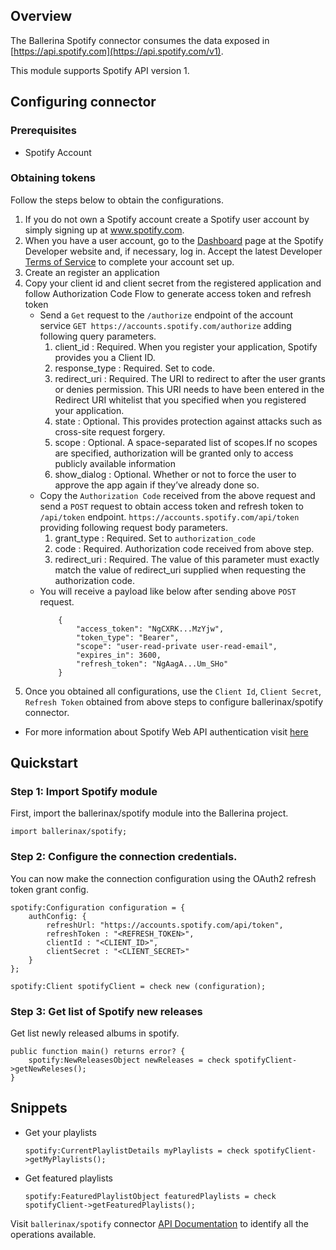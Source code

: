 ## Overview

The Ballerina Spotify connector consumes the data exposed in [https://api.spotify.com](https://api.spotify.com/v1).

This module supports Spotify API version 1. 

## Configuring connector

### Prerequisites

* Spotify Account 

### Obtaining tokens

Follow the steps below to obtain the configurations.

1. If you do not own a Spotify account create a Spotify user account by simply signing up at www.spotify.com. 
2. When you have a user account, go to the [Dashboard](https://developer.spotify.com/dashboard/login) page at the Spotify Developer website and, if necessary, log in. Accept the latest Developer [Terms of Service](https://developer.spotify.com/terms/) to complete your account set up.
3. Create an register an application
4. Copy your client id and client secret from the registered application and follow Authorization Code Flow to generate access token and refresh token
    - Send a `Get` request to the `/authorize` endpoint of the account service `GET https://accounts.spotify.com/authorize` adding following query parameters. 
        1. client_id        : Required. When you register your application, Spotify provides you a Client ID.
        2. response_type    : Required. Set to code.
        3. redirect_uri     : Required. The URI to redirect to after the user grants or denies permission. This URI needs to have been entered in the Redirect URI whitelist that you specified when you registered your application.
        4. state            : Optional. This provides protection against attacks such as cross-site request forgery.
        5. scope            : Optional. A space-separated list of scopes.If no scopes are specified, authorization will be granted only to access publicly available information
        6. show_dialog      : Optional. Whether or not to force the user to approve the app again if they’ve already done so.
    - Copy the `Authorization Code` received from the above request and send a `POST` request to obtain access token and refresh token to `/api/token` endpoint. `https://accounts.spotify.com/api/token` providing following request body parameters.
        1. grant_type   : Required. Set to `authorization_code`
        2. code         : Required. Authorization code received from above step.
        3. redirect_uri : Required. The value of this parameter must exactly match the value of redirect_uri supplied when requesting the authorization code.
    - You will receive a payload like below after sending above `POST` request.
        ```
            {
                "access_token": "NgCXRK...MzYjw",
                "token_type": "Bearer",
                "scope": "user-read-private user-read-email",
                "expires_in": 3600,
                "refresh_token": "NgAagA...Um_SHo"
            }
        ```
5. Once you obtained all configurations, use the `Client Id`, `Client Secret`, `Refresh Token` obtained from above steps to configure ballerinax/spotify connector.
- For more information about Spotify Web API authentication visit [here](https://developer.spotify.com/documentation/general/guides/authorization-guide/)
 
## Quickstart

### Step 1: Import Spotify module
First, import the ballerinax/spotify module into the Ballerina project.

```ballerina
import ballerinax/spotify;
```

### Step 2: Configure the connection credentials.
You can now make the connection configuration using the OAuth2 refresh token grant config.

```ballerina
spotify:Configuration configuration = {
    authConfig: {
        refreshUrl: "https://accounts.spotify.com/api/token",
        refreshToken : "<REFRESH_TOKEN>",
        clientId : "<CLIENT_ID>",
        clientSecret : "<CLIENT_SECRET>"
    }
};

spotify:Client spotifyClient = check new (configuration);
```

### Step 3: Get list of Spotify new releases

Get list newly released albums in spotify. 

```ballerina
public function main() returns error? {
    spotify:NewReleasesObject newReleases = check spotifyClient->getNewReleses();
}
```

## Snippets

* Get your playlists

    ```ballerina
    spotify:CurrentPlaylistDetails myPlaylists = check spotifyClient->getMyPlaylists();
    ```
* Get featured playlists

    ```ballerina
    spotify:FeaturedPlaylistObject featuredPlaylists = check spotifyClient->getFeaturedPlaylists();
    ```

Visit `ballerinax/spotify` connector [API Documentation](https://docs.central.ballerina.io/ballerinax/spotify/latest) to identify all the operations available. 
